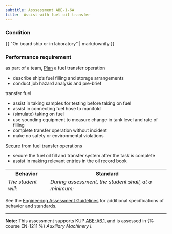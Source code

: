```yaml
---
subtitle: Asssessment ABE-1-6A
title:  Assist with fuel oil transfer
---
```




### Condition

{{ "On board ship or in laboratory" | markdownify }}

### Performance requirement 

<table width='100%' class='Guidelines'>
 <thead>
 <tr>
     <th class='thirty'>Behavior</th>
     <th class='seventy'>Standard</th>
 </tr>
 <tr>
     <td><em>The student will:</em></td>
     <td><em>During assessment, the student shall, at a minimum:</em></td>
 </tr>
 </thead>
 <tbody>


<!--rowstart-->

as part of a team, [Plan](guidelines#plan)  a fuel transfer operation


<!--cellbreak-->

* describe ship’s fuel filling and storage arrangements
* conduct job hazard analysis and pre-brief

<!--rowend-->


<!--rowstart-->

transfer fuel



<!--cellbreak-->

* assist in taking samples for testing before taking on fuel
* assist in connecting fuel hose to manifold
* (simulate) taking on fuel
* use sounding equipment to measure change in tank level and rate of filling
* complete transfer operation without incident 
* make no safety or environmental violations

<!--rowend-->


<!--rowstart-->

[Secure](guidelines#secure) from fuel transfer operations

<!--cellbreak-->

* secure the fuel oil fill and transfer system after the task is complete
* assist in making relevant entries in the oil record book

<!--rowend-->


 </tbody>
 </table>



See the [Engineering Assessment Guidelines](guidelines) for additional specifications of behavior and standards.


*****

**Note:** This assessment supports KUP [ABE-A6.1]({{site.baseurl}}/tables/35.html#ABE-A6.1), and is assessed in  {% course  EN-1211 %}  *Auxiliary Machinery I*. 

